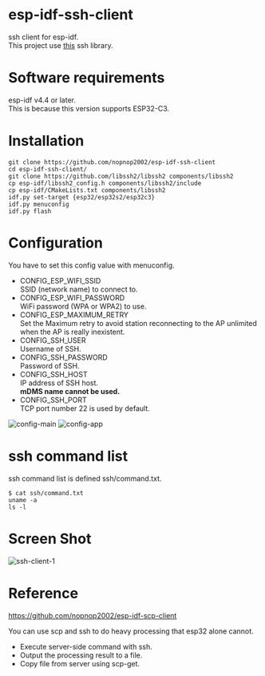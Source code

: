 # esp-idf-ssh-client
ssh client for esp-idf.   
This project use [this](https://github.com/libssh2/libssh2) ssh library.   

# Software requirements
esp-idf v4.4 or later.   
This is because this version supports ESP32-C3.   

# Installation

```
git clone https://github.com/nopnop2002/esp-idf-ssh-client
cd esp-idf-ssh-client/
git clone https://github.com/libssh2/libssh2 components/libssh2
cp esp-idf/libssh2_config.h components/libssh2/include
cp esp-idf/CMakeLists.txt components/libssh2
idf.py set-target {esp32/esp32s2/esp32c3}
idf.py menuconfig
idf.py flash
```


# Configuration   
You have to set this config value with menuconfig.   
- CONFIG_ESP_WIFI_SSID   
SSID (network name) to connect to.
- CONFIG_ESP_WIFI_PASSWORD   
WiFi password (WPA or WPA2) to use.
- CONFIG_ESP_MAXIMUM_RETRY   
Set the Maximum retry to avoid station reconnecting to the AP unlimited when the AP is really inexistent.
- CONFIG_SSH_USER   
Username of SSH.
- CONFIG_SSH_PASSWORD   
Password of SSH.
- CONFIG_SSH_HOST   
IP address of SSH host.   
__mDMS name cannot be used.__   
- CONFIG_SSH_PORT   
TCP port number 22 is used by default.   

![config-main](https://user-images.githubusercontent.com/6020549/120054821-3d755500-c06d-11eb-950c-d357d0a9fdef.jpg)
![config-app](https://user-images.githubusercontent.com/6020549/131051283-5614e66d-2c3a-4df7-88f2-863d3bf23b34.jpg)

# ssh command list   
ssh command list is defined ssh/command.txt.
```
$ cat ssh/command.txt
uname -a
ls -l
```


# Screen Shot
![ssh-client-1](https://user-images.githubusercontent.com/6020549/120056024-b1ffc200-c074-11eb-8507-1bb566b0cc7c.jpg)

# Reference
https://github.com/nopnop2002/esp-idf-scp-client

You can use scp and ssh to do heavy processing that esp32 alone cannot.  
- Execute server-side command with ssh.   
- Output the processing result to a file.   
- Copy file from server using scp-get.   


